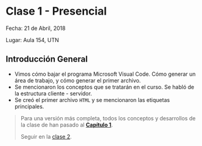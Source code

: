 # Clase 1 - Presencial

Fecha: 21 de Abril, 2018

Lugar: Aula 154, UTN

## Introducción General

* Vimos cómo bajar el programa Microsoft Visual Code. Cómo generar un área de trabajo, y cómo generar el primer archivo.
* Se mencionaron los conceptos que se tratarán en el curso. Se habló de la estructura cliente - servidor.
* Se creó el primer archivo `HTML` y se mencionaron las etiquetas principales.

>Para una versión más completa, todos los conceptos y desarrollos de la clase de han pasado al **[Capítulo 1](/capitulo1.md)**.
>
>Seguir en la [clase 2](/clases/clase2.md).
